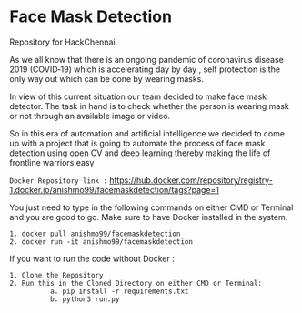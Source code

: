 # Face Mask Detection
Repository for HackChennai

<p>As we all know that there is an ongoing pandemic of coronavirus disease 2019 (COVID‑19) which is accelerating day by day , self protection is the only way out which can be done by wearing masks.

<p>In view of this current situation our team decided to make face mask detector. The task in hand is to check whether the person is wearing mask or not through an available image or video.

<p>So in this era of automation and artificial intelligence we decided to come up with a project that is going to automate the process of face mask detection using open CV and deep learning thereby making the life of frontline warriors easy

```Docker Repository link :``` https://hub.docker.com/repository/registry-1.docker.io/anishmo99/facemaskdetection/tags?page=1

You just need to type in the following commands on either CMD or Terminal and you are good to go.
Make sure to have Docker installed in the system.
```
1. docker pull anishmo99/facemaskdetection
2. docker run -it anishmo99/facemaskdetection
```

If you want to run the code without Docker :
```
1. Clone the Repository 
2. Run this in the Cloned Directory on either CMD or Terminal: 
          a. pip install -r requirements.txt
          b. python3 run.py
```
